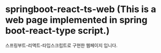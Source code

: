 # springboot-react-ts-web (This is a web page implemented in spring boot-react-type script.)

스프링부트-리액트-타입스크립트로 구현한 웹페이지 입니다.
